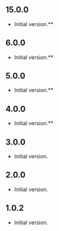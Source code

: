 ## 15.0.0

- Initial version.**

## 6.0.0

- Initial version.**

## 5.0.0

- Initial version.**

## 4.0.0

- Initial version.**

## 3.0.0

- Initial version.

## 2.0.0

- Initial version.

## 1.0.2

- Initial version.
